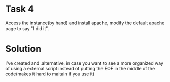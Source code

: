 # Task 4

Access the instance(by hand) and install apache, modify the default apache page to say "I did it".



# Solution 

I've created and .alternative, in case you want to see a more organized way of using a external script instead of putting the EOF in the middle of the code(makes it hard to maitain if you use it)

